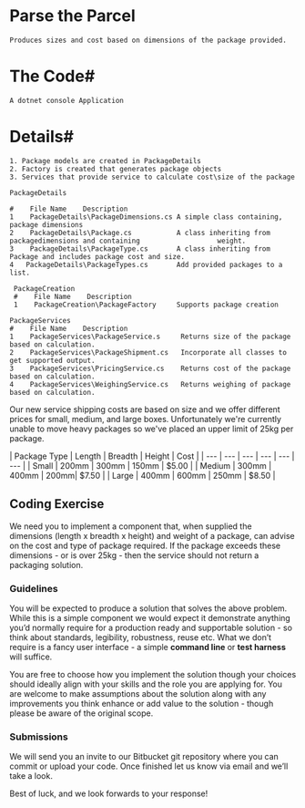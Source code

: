 # Parse the Parcel #
    Produces sizes and cost based on dimensions of the package provided.

# The Code#
    A dotnet console Application
    
# Details#
    1. Package models are created in PackageDetails
    2. Factory is created that generates package objects
    3. Services that provide service to calculate cost\size of the package
    
    PackageDetails
    
    #    File Name    Description
    1    PackageDetails\PackageDimensions.cs A simple class containing, package dimensions
    2    PackageDetails\Package.cs           A class inheriting from packagedimensions and containing                   weight.
    3    PackageDetails\PackageType.cs       A class inheriting from Package and includes package cost and size.
    4   PackageDetails\PackageTypes.cs       Add provided packages to a list.
    
     PackageCreation
     #    File Name    Description
     1    PackageCreation\PackageFactory     Supports package creation
     
    PackageServices
    #    File Name    Description
    1    PackageServices\PackageService.s     Returns size of the package based on calculation.
    2    PackageServices\PackageShipment.cs   Incorporate all classes to get supported output.
    3    PackageServices\PricingService.cs    Returns cost of the package based on calculation.
    4    PackageServices\WeighingService.cs   Returns weighing of package based on calculation.
    
    

     
     
     
Our new service shipping costs are based on size and we offer different prices for small, medium, and large boxes. Unfortunately we're currently unable to move heavy packages so we've placed an upper limit of 25kg per package.

| Package Type | Length | Breadth | Height | Cost |
| --- | --- | --- | --- | --- | --- |
| Small | 200mm | 300mm | 150mm | $5.00 |
| Medium | 300mm | 400mm | 200mm| $7.50 |
| Large | 400mm | 600mm | 250mm | $8.50 |

## Coding Exercise ##

We need you to implement a component that, when supplied the dimensions (length x breadth x height) and weight of a package, can advise on the cost and type of package required. If the package exceeds these dimensions - or is over 25kg - then the service should not return a packaging solution.

### Guidelines ###

You will be expected to produce a solution that solves the above problem. While this is a simple component we would expect it demonstrate anything you’d normally require for a production ready and supportable solution - so think about standards, legibility, robustness, reuse etc. What we don’t require is a fancy user interface - a simple **command line** or **test harness** will suffice. 

You are free to choose how you implement the solution though your choices should ideally align with your skills and the role you are applying for. You are welcome to make assumptions about the solution along with any improvements you think enhance or add value to the solution - though please be aware of the original scope.

### Submissions ###

We will send you an invite to our Bitbucket git repository where you can commit or upload your code. Once finished let us know via email and we’ll take a look. 

Best of luck, and we look forwards to your response!
